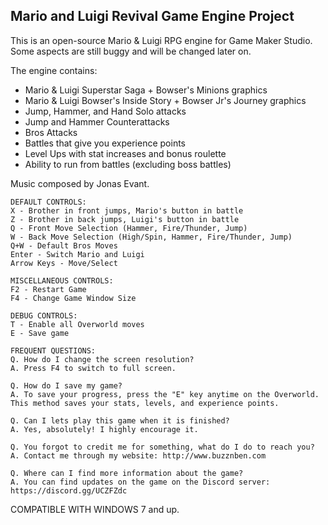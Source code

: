 
Mario and Luigi Revival Game Engine Project
---

This is an open-source Mario & Luigi RPG engine for Game Maker Studio.
Some aspects are still buggy and will be changed later on.


The engine contains:
- Mario & Luigi Superstar Saga + Bowser's Minions graphics
- Mario & Luigi Bowser's Inside Story + Bowser Jr's Journey graphics
- Jump, Hammer, and Hand Solo attacks
- Jump and Hammer Counterattacks
- Bros Attacks
- Battles that give you experience points
- Level Ups with stat increases and bonus roulette
- Ability to run from battles (excluding boss battles)

Music composed by Jonas Evant.

    DEFAULT CONTROLS:
    X - Brother in front jumps, Mario's button in battle
    Z - Brother in back jumps, Luigi's button in battle
    Q - Front Move Selection (Hammer, Fire/Thunder, Jump)
    W - Back Move Selection (High/Spin, Hammer, Fire/Thunder, Jump)
    Q+W - Default Bros Moves
    Enter - Switch Mario and Luigi
    Arrow Keys - Move/Select
    
    MISCELLANEOUS CONTROLS:
    F2 - Restart Game
    F4 - Change Game Window Size
    
    DEBUG CONTROLS:
    T - Enable all Overworld moves
    E - Save game
    
    FREQUENT QUESTIONS:
    Q. How do I change the screen resolution?
    A. Press F4 to switch to full screen.
    
    Q. How do I save my game? 
    A. To save your progress, press the "E" key anytime on the Overworld. This method saves your stats, levels, and experience points.

    Q. Can I lets play this game when it is finished?
    A. Yes, absolutely! I highly encourage it.
    
    Q. You forgot to credit me for something, what do I do to reach you?
    A. Contact me through my website: http://www.buzznben.com
    
    Q. Where can I find more information about the game?
    A. You can find updates on the game on the Discord server: https://discord.gg/UCZFZdc

COMPATIBLE WITH WINDOWS 7 and up.

